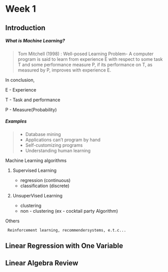 # Week 1 

## Introduction


##### What is Machine Learning? 

> Tom Mitchell (1998) : Well-posed Learning
Problem- A computer program is said to learn
from experience E with respect to some task T
and some performance measure P, if its
performance on T, as measured by P, improves
with experience E. 
 
In conclusion,  

E - Experience 

T - Task and performance

P - Measure(Probability)

##### Examples
> - Database mining 
> - Applications can’t program by hand
> - Self-customizing programs
> - Understanding human learning

Machine Learning algorithms

1. Supervised Learning 
	- regression (continuous) 
	- classification (discrete)

2. UnsuperVised Learning
	- clustering 
	- non - clustering (ex - cocktail party Algorithm)

Others 

	 Reinforcement learning, recommendersystems, e.t.c...

## Linear Regression with One Variable

## Linear Algebra Review
